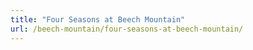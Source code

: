 ```yaml
---
title: "Four Seasons at Beech Mountain"
url: /beech-mountain/four-seasons-at-beech-mountain/
---
```

